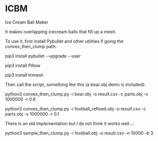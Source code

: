 # ICBM
Ice Cream Ball Maker

It makes overlapping icecream balls that fill up a mesh.

To use it, first install Pybullet and other utilities if going the convex_then_clump path:

pip3 install pybullet --upgrade --user

pip3 install Pillow

pip3 install trimesh

Then call the script, something like this (a bear.obj demo is included):

python3 convex_then_clump.py -i bear.obj -o result.csv -c parts.obj -v 1000000 -r 0.6

python3 convex_then_clump.py -i football_refined.obj -o result.csv -c parts.obj -v 1000000 -r 0.1

There is an old implementation but I do not think it works well...:

python3 sample_then_clump.py -i football.obj -o result.csv -n 10000 -b 3

